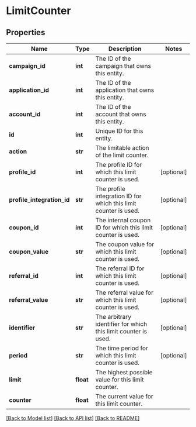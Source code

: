 # LimitCounter


## Properties
Name | Type | Description | Notes
------------ | ------------- | ------------- | -------------
**campaign_id** | **int** | The ID of the campaign that owns this entity. | 
**application_id** | **int** | The ID of the application that owns this entity. | 
**account_id** | **int** | The ID of the account that owns this entity. | 
**id** | **int** | Unique ID for this entity. | 
**action** | **str** | The limitable action of the limit counter. | 
**profile_id** | **int** | The profile ID for which this limit counter is used. | [optional] 
**profile_integration_id** | **str** | The profile integration ID for which this limit counter is used. | [optional] 
**coupon_id** | **int** | The internal coupon ID for which this limit counter is used. | [optional] 
**coupon_value** | **str** | The coupon value for which this limit counter is used. | [optional] 
**referral_id** | **int** | The referral ID for which this limit counter is used. | [optional] 
**referral_value** | **str** | The referral value for which this limit counter is used. | [optional] 
**identifier** | **str** | The arbitrary identifier for which this limit counter is used. | [optional] 
**period** | **str** | The time period for which this limit counter is used. | [optional] 
**limit** | **float** | The highest possible value for this limit counter. | 
**counter** | **float** | The current value for this limit counter. | 

[[Back to Model list]](../README.md#documentation-for-models) [[Back to API list]](../README.md#documentation-for-api-endpoints) [[Back to README]](../README.md)


